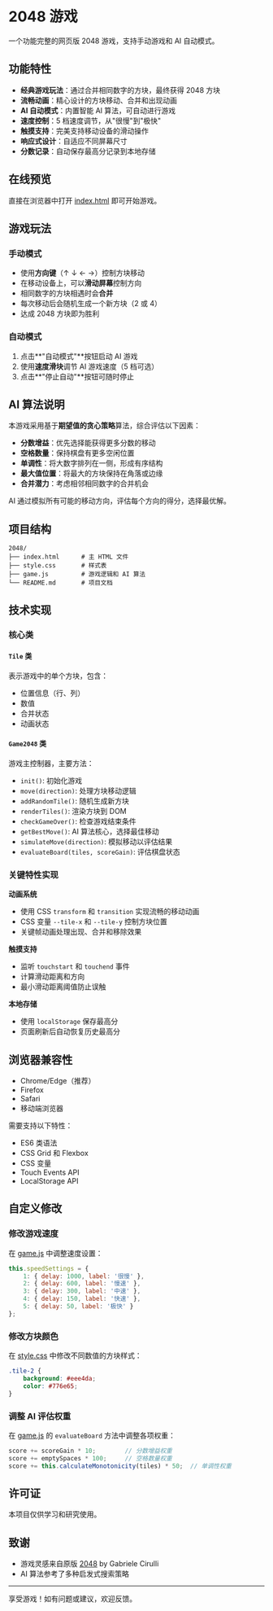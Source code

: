 # 2048 游戏

一个功能完整的网页版 2048 游戏，支持手动游戏和 AI 自动模式。

## 功能特性

- **经典游戏玩法**：通过合并相同数字的方块，最终获得 2048 方块
- **流畅动画**：精心设计的方块移动、合并和出现动画
- **AI 自动模式**：内置智能 AI 算法，可自动进行游戏
- **速度控制**：5 档速度调节，从"很慢"到"极快"
- **触摸支持**：完美支持移动设备的滑动操作
- **响应式设计**：自适应不同屏幕尺寸
- **分数记录**：自动保存最高分记录到本地存储

## 在线预览

直接在浏览器中打开 [index.html](index.html) 即可开始游戏。

## 游戏玩法

### 手动模式

- 使用**方向键**（↑ ↓ ← →）控制方块移动
- 在移动设备上，可以**滑动屏幕**控制方向
- 相同数字的方块相遇时会**合并**
- 每次移动后会随机生成一个新方块（2 或 4）
- 达成 2048 方块即为胜利

### 自动模式

1. 点击**"自动模式"**按钮启动 AI 游戏
2. 使用**速度滑块**调节 AI 游戏速度（5 档可选）
3. 点击**"停止自动"**按钮可随时停止

## AI 算法说明

本游戏采用基于**期望值的贪心策略**算法，综合评估以下因素：

- **分数增益**：优先选择能获得更多分数的移动
- **空格数量**：保持棋盘有更多空闲位置
- **单调性**：将大数字排列在一侧，形成有序结构
- **最大值位置**：将最大的方块保持在角落或边缘
- **合并潜力**：考虑相邻相同数字的合并机会

AI 通过模拟所有可能的移动方向，评估每个方向的得分，选择最优解。

## 项目结构

```
2048/
├── index.html      # 主 HTML 文件
├── style.css       # 样式表
├── game.js         # 游戏逻辑和 AI 算法
└── README.md       # 项目文档
```

## 技术实现

### 核心类

#### `Tile` 类
表示游戏中的单个方块，包含：
- 位置信息（行、列）
- 数值
- 合并状态
- 动画状态

#### `Game2048` 类
游戏主控制器，主要方法：

- `init()`: 初始化游戏
- `move(direction)`: 处理方块移动逻辑
- `addRandomTile()`: 随机生成新方块
- `renderTiles()`: 渲染方块到 DOM
- `checkGameOver()`: 检查游戏结束条件
- `getBestMove()`: AI 算法核心，选择最佳移动
- `simulateMove(direction)`: 模拟移动以评估结果
- `evaluateBoard(tiles, scoreGain)`: 评估棋盘状态

### 关键特性实现

**动画系统**
- 使用 CSS `transform` 和 `transition` 实现流畅的移动动画
- CSS 变量 `--tile-x` 和 `--tile-y` 控制方块位置
- 关键帧动画处理出现、合并和移除效果

**触摸支持**
- 监听 `touchstart` 和 `touchend` 事件
- 计算滑动距离和方向
- 最小滑动距离阈值防止误触

**本地存储**
- 使用 `localStorage` 保存最高分
- 页面刷新后自动恢复历史最高分

## 浏览器兼容性

- Chrome/Edge（推荐）
- Firefox
- Safari
- 移动端浏览器

需要支持以下特性：
- ES6 类语法
- CSS Grid 和 Flexbox
- CSS 变量
- Touch Events API
- LocalStorage API

## 自定义修改

### 修改游戏速度

在 [game.js](game.js#L35-L41) 中调整速度设置：

```javascript
this.speedSettings = {
    1: { delay: 1000, label: '很慢' },
    2: { delay: 600, label: '慢速' },
    3: { delay: 300, label: '中速' },
    4: { delay: 150, label: '快速' },
    5: { delay: 50, label: '极快' }
};
```

### 修改方块颜色

在 [style.css](style.css#L327-L393) 中修改不同数值的方块样式：

```css
.tile-2 {
    background: #eee4da;
    color: #776e65;
}
```

### 调整 AI 评估权重

在 [game.js](game.js#L664-L684) 的 `evaluateBoard` 方法中调整各项权重：

```javascript
score += scoreGain * 10;        // 分数增益权重
score += emptySpaces * 100;     // 空格数量权重
score += this.calculateMonotonicity(tiles) * 50;  // 单调性权重
```

## 许可证

本项目仅供学习和研究使用。

## 致谢

- 游戏灵感来自原版 [2048](https://github.com/gabrielecirulli/2048) by Gabriele Cirulli
- AI 算法参考了多种启发式搜索策略

---

享受游戏！如有问题或建议，欢迎反馈。
